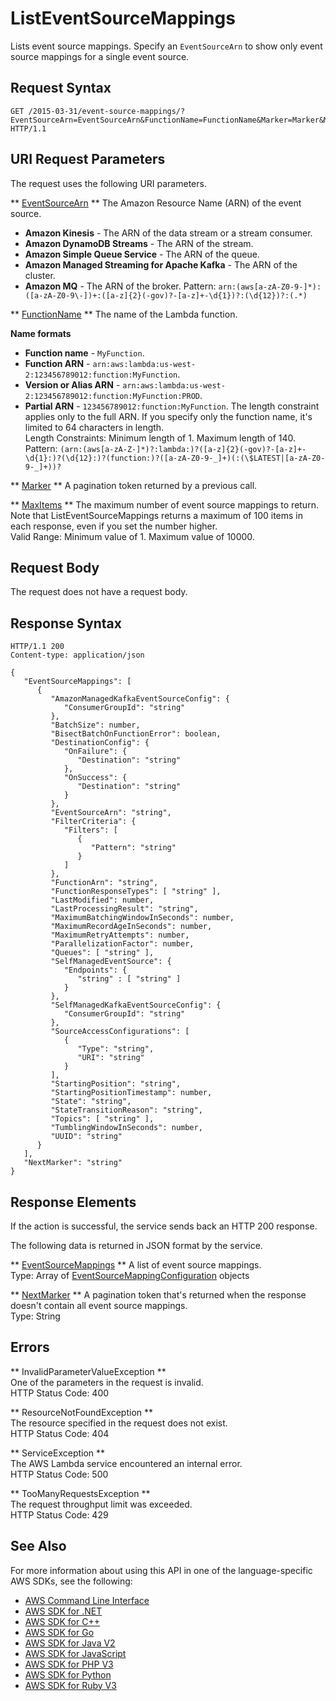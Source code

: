 # ListEventSourceMappings<a name="API_ListEventSourceMappings"></a>

Lists event source mappings\. Specify an `EventSourceArn` to show only event source mappings for a single event source\.

## Request Syntax<a name="API_ListEventSourceMappings_RequestSyntax"></a>

```
GET /2015-03-31/event-source-mappings/?EventSourceArn=EventSourceArn&FunctionName=FunctionName&Marker=Marker&MaxItems=MaxItems HTTP/1.1
```

## URI Request Parameters<a name="API_ListEventSourceMappings_RequestParameters"></a>

The request uses the following URI parameters\.

 ** [EventSourceArn](#API_ListEventSourceMappings_RequestSyntax) **   <a name="SSS-ListEventSourceMappings-request-EventSourceArn"></a>
The Amazon Resource Name \(ARN\) of the event source\.  
+  **Amazon Kinesis** \- The ARN of the data stream or a stream consumer\.
+  **Amazon DynamoDB Streams** \- The ARN of the stream\.
+  **Amazon Simple Queue Service** \- The ARN of the queue\.
+  **Amazon Managed Streaming for Apache Kafka** \- The ARN of the cluster\.
+  **Amazon MQ** \- The ARN of the broker\.
Pattern: `arn:(aws[a-zA-Z0-9-]*):([a-zA-Z0-9\-])+:([a-z]{2}(-gov)?-[a-z]+-\d{1})?:(\d{12})?:(.*)` 

 ** [FunctionName](#API_ListEventSourceMappings_RequestSyntax) **   <a name="SSS-ListEventSourceMappings-request-FunctionName"></a>
The name of the Lambda function\.  

**Name formats**
+  **Function name** \- `MyFunction`\.
+  **Function ARN** \- `arn:aws:lambda:us-west-2:123456789012:function:MyFunction`\.
+  **Version or Alias ARN** \- `arn:aws:lambda:us-west-2:123456789012:function:MyFunction:PROD`\.
+  **Partial ARN** \- `123456789012:function:MyFunction`\.
The length constraint applies only to the full ARN\. If you specify only the function name, it's limited to 64 characters in length\.  
Length Constraints: Minimum length of 1\. Maximum length of 140\.  
Pattern: `(arn:(aws[a-zA-Z-]*)?:lambda:)?([a-z]{2}(-gov)?-[a-z]+-\d{1}:)?(\d{12}:)?(function:)?([a-zA-Z0-9-_]+)(:(\$LATEST|[a-zA-Z0-9-_]+))?` 

 ** [Marker](#API_ListEventSourceMappings_RequestSyntax) **   <a name="SSS-ListEventSourceMappings-request-Marker"></a>
A pagination token returned by a previous call\.

 ** [MaxItems](#API_ListEventSourceMappings_RequestSyntax) **   <a name="SSS-ListEventSourceMappings-request-MaxItems"></a>
The maximum number of event source mappings to return\. Note that ListEventSourceMappings returns a maximum of 100 items in each response, even if you set the number higher\.  
Valid Range: Minimum value of 1\. Maximum value of 10000\.

## Request Body<a name="API_ListEventSourceMappings_RequestBody"></a>

The request does not have a request body\.

## Response Syntax<a name="API_ListEventSourceMappings_ResponseSyntax"></a>

```
HTTP/1.1 200
Content-type: application/json

{
   "EventSourceMappings": [ 
      { 
         "AmazonManagedKafkaEventSourceConfig": { 
            "ConsumerGroupId": "string"
         },
         "BatchSize": number,
         "BisectBatchOnFunctionError": boolean,
         "DestinationConfig": { 
            "OnFailure": { 
               "Destination": "string"
            },
            "OnSuccess": { 
               "Destination": "string"
            }
         },
         "EventSourceArn": "string",
         "FilterCriteria": { 
            "Filters": [ 
               { 
                  "Pattern": "string"
               }
            ]
         },
         "FunctionArn": "string",
         "FunctionResponseTypes": [ "string" ],
         "LastModified": number,
         "LastProcessingResult": "string",
         "MaximumBatchingWindowInSeconds": number,
         "MaximumRecordAgeInSeconds": number,
         "MaximumRetryAttempts": number,
         "ParallelizationFactor": number,
         "Queues": [ "string" ],
         "SelfManagedEventSource": { 
            "Endpoints": { 
               "string" : [ "string" ]
            }
         },
         "SelfManagedKafkaEventSourceConfig": { 
            "ConsumerGroupId": "string"
         },
         "SourceAccessConfigurations": [ 
            { 
               "Type": "string",
               "URI": "string"
            }
         ],
         "StartingPosition": "string",
         "StartingPositionTimestamp": number,
         "State": "string",
         "StateTransitionReason": "string",
         "Topics": [ "string" ],
         "TumblingWindowInSeconds": number,
         "UUID": "string"
      }
   ],
   "NextMarker": "string"
}
```

## Response Elements<a name="API_ListEventSourceMappings_ResponseElements"></a>

If the action is successful, the service sends back an HTTP 200 response\.

The following data is returned in JSON format by the service\.

 ** [EventSourceMappings](#API_ListEventSourceMappings_ResponseSyntax) **   <a name="SSS-ListEventSourceMappings-response-EventSourceMappings"></a>
A list of event source mappings\.  
Type: Array of [EventSourceMappingConfiguration](API_EventSourceMappingConfiguration.md) objects

 ** [NextMarker](#API_ListEventSourceMappings_ResponseSyntax) **   <a name="SSS-ListEventSourceMappings-response-NextMarker"></a>
A pagination token that's returned when the response doesn't contain all event source mappings\.  
Type: String

## Errors<a name="API_ListEventSourceMappings_Errors"></a>

 ** InvalidParameterValueException **   
One of the parameters in the request is invalid\.  
HTTP Status Code: 400

 ** ResourceNotFoundException **   
The resource specified in the request does not exist\.  
HTTP Status Code: 404

 ** ServiceException **   
The AWS Lambda service encountered an internal error\.  
HTTP Status Code: 500

 ** TooManyRequestsException **   
The request throughput limit was exceeded\.  
HTTP Status Code: 429

## See Also<a name="API_ListEventSourceMappings_SeeAlso"></a>

For more information about using this API in one of the language\-specific AWS SDKs, see the following:
+  [AWS Command Line Interface](https://docs.aws.amazon.com/goto/aws-cli/lambda-2015-03-31/ListEventSourceMappings) 
+  [AWS SDK for \.NET](https://docs.aws.amazon.com/goto/DotNetSDKV3/lambda-2015-03-31/ListEventSourceMappings) 
+  [AWS SDK for C\+\+](https://docs.aws.amazon.com/goto/SdkForCpp/lambda-2015-03-31/ListEventSourceMappings) 
+  [AWS SDK for Go](https://docs.aws.amazon.com/goto/SdkForGoV1/lambda-2015-03-31/ListEventSourceMappings) 
+  [AWS SDK for Java V2](https://docs.aws.amazon.com/goto/SdkForJavaV2/lambda-2015-03-31/ListEventSourceMappings) 
+  [AWS SDK for JavaScript](https://docs.aws.amazon.com/goto/AWSJavaScriptSDK/lambda-2015-03-31/ListEventSourceMappings) 
+  [AWS SDK for PHP V3](https://docs.aws.amazon.com/goto/SdkForPHPV3/lambda-2015-03-31/ListEventSourceMappings) 
+  [AWS SDK for Python](https://docs.aws.amazon.com/goto/boto3/lambda-2015-03-31/ListEventSourceMappings) 
+  [AWS SDK for Ruby V3](https://docs.aws.amazon.com/goto/SdkForRubyV3/lambda-2015-03-31/ListEventSourceMappings) 